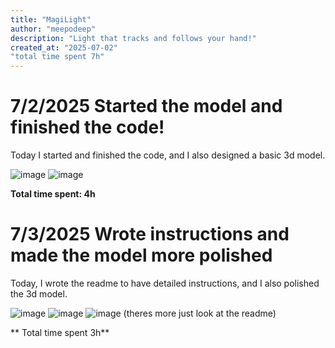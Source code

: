 ```yaml
---
title: "MagiLight"
author: "meepodeep"
description: "Light that tracks and follows your hand!"
created_at: "2025-07-02"
"total time spent 7h" 
---
```


# 7/2/2025 Started the model and finished the code!

Today I started and finished the code, and I also designed a basic 3d model.

![image](https://github.com/user-attachments/assets/99075823-2179-4b11-9290-77e29854d1ff)
![image](https://github.com/user-attachments/assets/a8646498-c690-47e7-a865-22424661044d)

**Total time spent: 4h**

# 7/3/2025 Wrote instructions and made the model more polished

Today, I wrote the readme to have detailed instructions, and I also polished the 3d model.

![image](https://github.com/user-attachments/assets/00f82c52-568f-4cc1-95aa-8178cea5aa40)
![image](https://github.com/user-attachments/assets/8c645218-2416-4cef-866a-d81c80623b98)
![image](https://github.com/user-attachments/assets/5402de50-6947-46f7-b595-d515d78f6fdc)
(theres more just look at the readme)

** Total time spent 3h**
